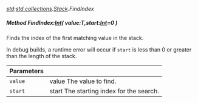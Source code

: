 _[std](../../modules/std/std-module.md):[std.collections](../../modules/std/std-collections.md).[Stack<T>](../../modules/std/std-collections-stack.md).FindIndex_
##### Method FindIndex:[Int](../../modules/wonkey/wonkey-types-int.md)( value:T,start:[Int](../../modules/wonkey/wonkey-types-int.md)=0 )
Finds the index of the first matching value in the stack.

In debug builds, a runtime error will occur if `start` is less than 0 or greater than the length of the stack.

| Parameters |    |
|:-----------|:---|
| `value` | value The value to find. |
| `start` | start The starting index for the search. |
